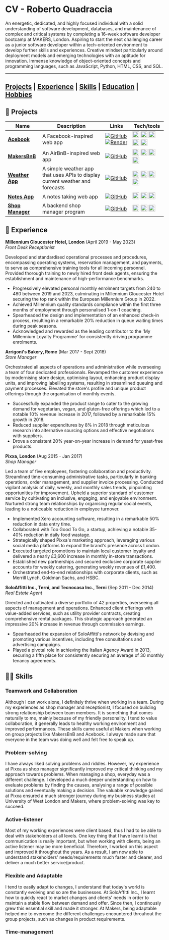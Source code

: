 # CV - Roberto Quadraccia

An energetic, dedicated, and highly focused individual with a solid understanding of software development, databases, and maintenance of complex and critical systems by completing a 16-week software developer bootcamp at MAKERS, London. Aspiring to start the next challenging career as a junior software developer within a tech-oriented environment to develop further skills and experiences. Creative mindset particularly around deployment models and emerging technologies with an aptitude for innovation. Immense knowledge of object-oriented concepts and programming languages, such as JavaScript, Python, HTML, CSS, and SQL.

---
[Projects](#-projects) | [Experience](#-experience) | [Skills](#-skills) | [Education](#-education) | [Hobbies](#-hobbies)
---

## 📂 Projects

| Name | Description | Links | Tech/tools |
| ---- | ----------- | ------| ---------- |
| [**Acebook**](https://acebook-team-earth.onrender.com/)| A Facebook-inspired web app | [![GitHub](https://img.shields.io/badge/GitHub-100000?style=for-the-badge&logo=github&logoColor=white)](https://github.com/Super-robbin/acebook-team-earth) [![Render](https://img.shields.io/badge/Render-%46E3B7.svg?style=for-the-badge&logo=render&logoColor=white)](https://acebook-team-earth.onrender.com/) | <a href="https://www.w3.org/TR/html5/" title="HTML5"><img src="https://github.com/get-icon/geticon/raw/master/icons/html-5.svg" alt="HTML5" width="21px" height="21px"></a> <a href="https://www.w3.org/TR/CSS/" title="CSS3"><img src="https://github.com/get-icon/geticon/raw/master/icons/css-3.svg" alt="CSS3" width="21px" height="21px"></a> <a href="https://developer.mozilla.org/en-US/docs/Web/JavaScript" title="JavaScript"><img src="https://github.com/get-icon/geticon/raw/master/icons/javascript.svg" alt="JavaScript" width="21px" height="21px"></a> <a href="https://reactjs.org/" title="React"><img src="https://github.com/get-icon/geticon/raw/master/icons/react.svg" alt="React" width="21px" height="21px"></a> <a href="https://www.cypress.io/" title="Cypress"><img src="https://github.com/get-icon/geticon/raw/master/icons/cypress.svg" alt="Cypress" width="21px" height="21px"></a> | 
| [**MakersBnB**](https://github.com/Super-robbin/MakersBnB) | An AirBnB-inspired web app | [![GitHub](https://img.shields.io/badge/GitHub-100000?style=for-the-badge&logo=github&logoColor=white)](https://github.com/Super-robbin/MakersBnB) | <a href="https://www.python.org" title="Python"><img src="https://github.com/get-icon/geticon/raw/master/icons/python.svg" alt="Python" width="21px" height="21px"></a> <a href="https://flask.palletsprojects.com/en/3.0.x/" title="Flask"><img src="https://github.com/get-icon/geticon/raw/master/icons/flask.svg" alt="Flask" width="21px" height="21px"></a> <a href="https://www.postgresql.org/" title="PostgreSQL"><img src="https://github.com/get-icon/geticon/raw/master/icons/postgresql.svg" alt="PostgreSQL" width="21px" height="21px"></a> <a href="https://pytest.org/" title="Pytest"><img src="https://external-content.duckduckgo.com/iu/?u=https%3A%2F%2Freverbc.gallerycdn.vsassets.io%2Fextensions%2Freverbc%2Fvscode-pytest%2F0.1.1%2F1617123275355%2FMicrosoft.VisualStudio.Services.Icons.Default&f=1&nofb=1&ipt=4571f0d09c8438d1f4cc29ac8c5fb7271d31b20abfe883c3edf77df9a6c71875&ipo=images" alt="Pytest" width="21px" height="21px"></a> | 
| [**Weather App**](https://github.com/Super-robbin/weather_app) | A simple weather app that uses APIs to display current weather and forecasts | [![GitHub](https://img.shields.io/badge/GitHub-100000?style=for-the-badge&logo=github&logoColor=white)](https://github.com/Super-robbin/weather_app) | <a href="https://www.w3.org/TR/html5/" title="HTML5"><img src="https://github.com/get-icon/geticon/raw/master/icons/html-5.svg" alt="HTML5" width="21px" height="21px"></a> <a href="https://www.w3.org/TR/CSS/" title="CSS3"><img src="https://github.com/get-icon/geticon/raw/master/icons/css-3.svg" alt="CSS3" width="21px" height="21px"></a> <a href="https://developer.mozilla.org/en-US/docs/Web/JavaScript" title="JavaScript"><img src="https://github.com/get-icon/geticon/raw/master/icons/javascript.svg" alt="JavaScript" width="21px" height="21px"></a> <a href="https://reactjs.org/" title="React"><img src="https://github.com/get-icon/geticon/raw/master/icons/react.svg" alt="React" width="21px" height="21px"></a> |
| [**Notes App**](https://github.com/Super-robbin/notes_app) | A notes taking web app | [![GitHub](https://img.shields.io/badge/GitHub-100000?style=for-the-badge&logo=github&logoColor=white)](https://github.com/Super-robbin/notes_app) | <a href="https://www.w3.org/TR/html5/" title="HTML5"><img src="https://github.com/get-icon/geticon/raw/master/icons/html-5.svg" alt="HTML5" width="21px" height="21px"></a> <a href="https://www.w3.org/TR/CSS/" title="CSS3"><img src="https://github.com/get-icon/geticon/raw/master/icons/css-3.svg" alt="CSS3" width="21px" height="21px"></a> <a href="https://developer.mozilla.org/en-US/docs/Web/JavaScript" title="JavaScript"><img src="https://github.com/get-icon/geticon/raw/master/icons/javascript.svg" alt="JavaScript" width="21px" height="21px"></a> |
| [**Shop Manager**](https://github.com/Super-robbin/shop_manager_project_sql) | A backend shop manager program | [![GitHub](https://img.shields.io/badge/GitHub-100000?style=for-the-badge&logo=github&logoColor=white)](https://github.com/Super-robbin/shop_manager_project_sql) | <a href="https://www.python.org" title="Python"><img src="https://github.com/get-icon/geticon/raw/master/icons/python.svg" alt="Python" width="21px" height="21px"></a> <a href="https://www.postgresql.org/" title="PostgreSQL"><img src="https://github.com/get-icon/geticon/raw/master/icons/postgresql.svg" alt="PostgreSQL" width="21px" height="21px"></a> <a href="https://pytest.org/" title="Pytest"><img src="https://external-content.duckduckgo.com/iu/?u=https%3A%2F%2Freverbc.gallerycdn.vsassets.io%2Fextensions%2Freverbc%2Fvscode-pytest%2F0.1.1%2F1617123275355%2FMicrosoft.VisualStudio.Services.Icons.Default&f=1&nofb=1&ipt=4571f0d09c8438d1f4cc29ac8c5fb7271d31b20abfe883c3edf77df9a6c71875&ipo=images" alt="Pytest" width="21px" height="21px"></a> |

## 🏢 Experience

**Millennium Gloucester Hotel, London** (April 2019 - May 2023)  
_Front Desk Receptionist_

Developed and standardised operational processes and procedures, encompassing operating systems, reservation management, and payments, to serve as comprehensive training tools for all incoming personnel. Provided thorough training to newly hired front desk agents, ensuring the establishment and maintenance of high-performance benchmarks.
- Progressively elevated personal monthly enrolment targets from 240 to 480 between 2019 and 2023, culminating in Millennium Gloucester Hotel securing the top rank within the European Millennium Group in 2022.
- Achieved Millennium quality standards compliance within the first three months of employment through personalised 1-on-1 coaching.
- Spearheaded the design and implementation of an enhanced check-in process, resulting in a remarkable 20% reduction in queue waiting times during peak seasons.
- Acknowledged and rewarded as the leading contributor to the 'My Millennium Loyalty Programme' for consistently driving programme enrolments.

**Arrigoni's Bakery, Rome** (Mar 2017 - Sept 2018)  
_Store Manager_

Orchestrated all aspects of operations and administration while overseeing a team of four dedicated professionals. Revamped the customer experience by modernising store design, optimising layout, enhancing product display units, and improving labelling systems, resulting in streamlined queuing and payment processes. Elevated the store's profile and unique product offerings through the organisation of monthly events.
- Successfully expanded the product range to cater to the growing demand for vegetarian, vegan, and gluten-free offerings which led to a notable 10% revenue increase in 2017, followed by a remarkable 15% growth in 2018.
- Reduced supplier expenditures by 8% in 2018 through meticulous research into alternative sourcing options and effective negotiations with suppliers.
- Drove a consistent 20% year-on-year increase in demand for yeast-free products.

**Pixxa, London** (Aug 2015 - Jan 2017)  
_Shop Manager_

Led a team of five employees, fostering collaboration and productivity. Streamlined time-consuming administrative tasks, particularly in banking operations, order management, and supplier invoice processing. Conducted vigilant analysis of daily, weekly, and monthly sales trends, pinpointing opportunities for improvement. Upheld a superior standard of customer service by cultivating an inclusive, engaging, and enjoyable environment. Nurtured strong team relationships by organising regular social events, leading to a noticeable reduction in employee turnover.
- Implemented Xero accounting software, resulting in a remarkable 50% reduction in data entry time.
- Collaborated with Too Good To Go, a startup, achieving a notable 35-40% reduction in daily food wastage.
- Strategically shaped Pixxa's marketing approach, leveraging various social media platforms to expand the brand's presence across London.
- Executed targeted promotions to maintain local customer loyalty and delivered a nearly £3,600 increase in monthly in-store transactions.
- Established new partnerships and secured exclusive corporate supplier accounts for weekly catering, generating weekly revenues of £1,400.
- Orchestrated end-to-end relationships with corporate clients, such as Merrill Lynch, Goldman Sachs, and HSBC.

**SoloAffitti Inc., Terni, and Tecnocasa Inc., Terni** (Sep 2011 - Dec 2014)  
_Real Estate Agent_

Directed and cultivated a diverse portfolio of 42 properties, overseeing all aspects of management and operations. Enhanced client offerings with value-added services, such as utility provider contracts, creating comprehensive rental packages. This strategic approach generated an impressive 20% increase in revenue through commission earnings.
- Spearheaded the expansion of SoloAffitti's network by devising and promoting various incentives, including free consultations and advertising campaigns.
- Played a pivotal role in achieving the Italian Agency Award in 2013, securing a fifth place for consistently securing an average of 30 monthly tenancy agreements.

## 🧑‍🔧 Skills

### Teamwork and Collaboration

Although I can work alone, I definitely thrive when working in a team. During my experiences as shop manager and receptionist, I focused on building strong relationship between team members. It is something that comes naturally to me, mainly because of my friendly personality. I tend to value collaboration, it generally leads to healthy working environment and improved performances. These skills came useful at Makers when working on group projects like MakersBnB and Acebook. I always made sure that everyone in the team was doing well and felt free to speak up.

### Problem-solving

I have always liked solving problems and riddles. However, my experience at Pixxa as shop manager significantly improved my critical thinking and my approach towards problems. When managing a shop, everyday was a different challenge. I developed a much deeper understanding on how to eveluate problems by finding the causes, analysing a range of possible solutions and eventually making a decision. The valuable knowledge gained at Pixxa ensured a much stronger journey during my business studies at University of West London and Makers, where problem-solving was key to succeed.

### Active-listener

Most of my working experiences were client based, thus I had to be able to deal with stakeholders at all levels. One key thing that I have learnt is that communication is really important, but when working with clients, being an active listener may be more beneficial. Therefore, I worked on this aspect and improved it throughout the years. As a result, I am now able to understand stakeholders' needs/requirements much faster and clearer, and deliver a much better service/product.

### Flexible and Adaptable

I tend to easily adapt to changes, I understand that today's world is constantly evolving and so are the businesses. At SoloAffitti Inc., I learnt how to quickly react to market changes and clients' needs in order to maintain a stable flow between demand and offer. Since then, I continously grew this essential skill and made it stronger. At Makers, being adaptable helped me to overcome the different challenges encountered throuhout the group projects, such as changes in product requirements.

### Time-management
